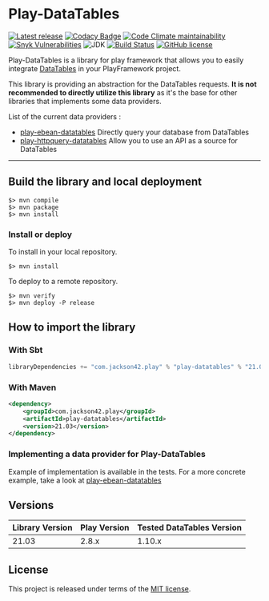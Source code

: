 # Play-DataTables

[![Latest release](https://img.shields.io/github/v/release/PierreAdam/play-datatables)](https://github.com/PierreAdam/play-datatables/releases/latest)
[![Codacy Badge](https://app.codacy.com/project/badge/Grade/8078f113e10049f1abdb621da80c8928)](https://www.codacy.com/gh/PierreAdam/play-datatables/dashboard?utm_source=github.com&amp;utm_medium=referral&amp;utm_content=PierreAdam/play-datatables&amp;utm_campaign=Badge_Grade)
[![Code Climate maintainability](https://img.shields.io/codeclimate/maintainability-percentage/PierreAdam/play-datatables)](https://codeclimate.com/github/PierreAdam/play-datatables)
[![Snyk Vulnerabilities](https://img.shields.io/snyk/vulnerabilities/github/PierreAdam/play-datatables)](https://snyk.io/test/github/PierreAdam/play-datatables?targetFile=pom.xml)
![JDK](https://img.shields.io/badge/JDK-1.8+-blue.svg)
[![Build Status](https://travis-ci.com/PierreAdam/play-datatables.svg?branch=master)](https://travis-ci.com/PierreAdam/play-datatables)
[![GitHub license](https://img.shields.io/github/license/PierreAdam/play-datatables)](https://raw.githubusercontent.com/PierreAdam/play-ebean-datatables/master/LICENSE)

Play-DataTables is a library for play framework that allows you to easily integrate [DataTables](https://datatables.net/) in your PlayFramework project.

This library is providing an abstraction for the DataTables requests. __It is not recommended to directly utilize this library__ as it's the base for other libraries that
implements some data providers.

List of the current data providers :

- [play-ebean-datatables](https://github.com/PierreAdam/play-ebean-datatables) Directly query your database from DataTables
- [play-httpquery-datatables](https://github.com/PierreAdam/play-httpquery-datatables) Allow you to use an API as a source for DataTables

*****

## Build the library and local deployment

```shell
$> mvn compile
$> mvn package
$> mvn install
```

### Install or deploy

To install in your local repository.

```shell
$> mvn install
```

To deploy to a remote repository.

```shell
$> mvn verify
$> mvn deploy -P release
```

## How to import the library

### With Sbt

```scala
libraryDependencies += "com.jackson42.play" % "play-datatables" % "21.03"
```

### With Maven

```xml
<dependency>
    <groupId>com.jackson42.play</groupId>
    <artifactId>play-datatables</artifactId>
    <version>21.03</version>
</dependency>
``` 

### Implementing a data provider for Play-DataTables

Example of implementation is available in the tests. For a more concrete example, take a look at [play-ebean-datatables](https://github.com/PierreAdam/play-ebean-datatables)

## Versions

| Library Version | Play Version | Tested DataTables Version  |
|-----------------|--------------|----------------------------|
| 21.03           | 2.8.x        | 1.10.x                     |

## License

This project is released under terms of the [MIT license](https://raw.githubusercontent.com/PierreAdam/play-ebean-datatables/master/LICENSE).

